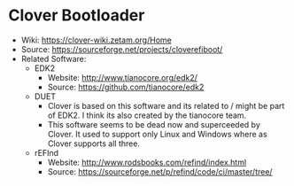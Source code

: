 # Clover Bootloader

- Wiki: https://clover-wiki.zetam.org/Home
- Source: https://sourceforge.net/projects/cloverefiboot/
- Related Software:
	- EDK2
		- Website: http://www.tianocore.org/edk2/
		- Source: https://github.com/tianocore/edk2
	- DUET
		- Clover is based on this software and its related to / might be part of EDK2. I think its also created by the tianocore team.
		- This software seems to be dead now and superceeded by Clover. It used to support only Linux and Windows where as Clover supports all three.
	- rEFInd
		- Website: http://www.rodsbooks.com/refind/index.html
		- Source: https://sourceforge.net/p/refind/code/ci/master/tree/
